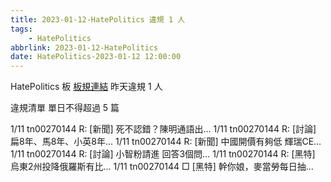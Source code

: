 ```yaml
---
title: 2023-01-12-HatePolitics 違規 1 人
tags:
    - HatePolitics
abbrlink: 2023-01-12-HatePolitics
date: HatePolitics-2023-01-12 12:00:00
---
```

HatePolitics 板 [板規連結](https://www.ptt.cc/bbs/HatePolitics/M.1617115262.A.D60.html)
昨天違規 1 人
<!-- more -->

違規清單
單日不得超過 5 篇

1/11 tn00270144 R: [新聞] 死不認錯？陳明通語出…
1/11 tn00270144 R: [討論] 扁8年、馬8年、小英8年…
1/11 tn00270144 R: [新聞] 中國開價有夠低 輝瑞CE…
1/11 tn00270144 R: [討論] 小智粉請進 回答3個問…
1/11 tn00270144 R: [黑特] 烏東2州投降俄羅斯有比…
1/11 tn00270144 □ [黑特] 幹你娘，麥當勞每日抽…